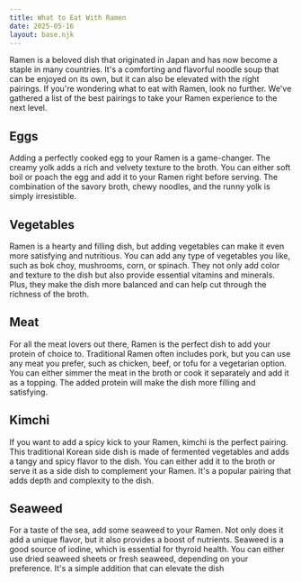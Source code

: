 ```yaml
---
title: What to Eat With Ramen
date: 2025-05-16
layout: base.njk
---
```


Ramen is a beloved dish that originated in Japan and has now become a staple in many countries. It's a comforting and flavorful noodle soup that can be enjoyed on its own, but it can also be elevated with the right pairings. If you're wondering what to eat with Ramen, look no further. We've gathered a list of the best pairings to take your Ramen experience to the next level.

## Eggs
Adding a perfectly cooked egg to your Ramen is a game-changer. The creamy yolk adds a rich and velvety texture to the broth. You can either soft boil or poach the egg and add it to your Ramen right before serving. The combination of the savory broth, chewy noodles, and the runny yolk is simply irresistible.

## Vegetables
Ramen is a hearty and filling dish, but adding vegetables can make it even more satisfying and nutritious. You can add any type of vegetables you like, such as bok choy, mushrooms, corn, or spinach. They not only add color and texture to the dish but also provide essential vitamins and minerals. Plus, they make the dish more balanced and can help cut through the richness of the broth.

## Meat
For all the meat lovers out there, Ramen is the perfect dish to add your protein of choice to. Traditional Ramen often includes pork, but you can use any meat you prefer, such as chicken, beef, or tofu for a vegetarian option. You can either simmer the meat in the broth or cook it separately and add it as a topping. The added protein will make the dish more filling and satisfying.

## Kimchi
If you want to add a spicy kick to your Ramen, kimchi is the perfect pairing. This traditional Korean side dish is made of fermented vegetables and adds a tangy and spicy flavor to the dish. You can either add it to the broth or serve it as a side dish to complement your Ramen. It's a popular pairing that adds depth and complexity to the dish.

## Seaweed
For a taste of the sea, add some seaweed to your Ramen. Not only does it add a unique flavor, but it also provides a boost of nutrients. Seaweed is a good source of iodine, which is essential for thyroid health. You can either use dried seaweed sheets or fresh seaweed, depending on your preference. It's a simple addition that can elevate the dish